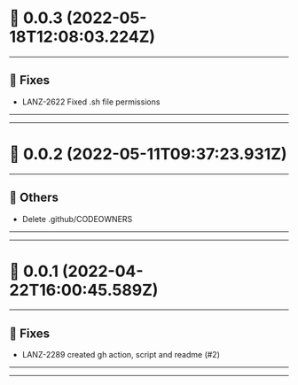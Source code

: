 # :confetti_ball: 0.0.3 (2022-05-18T12:08:03.224Z)
- - -
## :bug: Fixes
* LANZ-2622 Fixed .sh file permissions
- - -
- - -
# :confetti_ball: 0.0.2 (2022-05-11T09:37:23.931Z)
- - -
## :newspaper: Others
* Delete .github/CODEOWNERS
- - -
- - -
# :confetti_ball: 0.0.1 (2022-04-22T16:00:45.589Z)
- - -
## :bug: Fixes
* LANZ-2289 created gh action, script and readme (#2)
- - -
- - -

